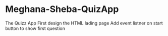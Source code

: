 # Meghana-Sheba-QuizApp
The Quizz App
First design the HTML lading page
Add event listner on start button to show first question

